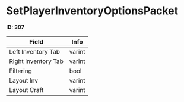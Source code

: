 # SetPlayerInventoryOptionsPacket

__ID: 307__



<table><thead><tr><th>Field</th><th>Info</th></tr></thead><tbody>
<tr><td>Left Inventory Tab</td><td>varint</td></tr>
<tr><td>Right Inventory Tab</td><td>varint</td></tr>
<tr><td>Filtering</td><td>bool</td></tr>
<tr><td>Layout Inv</td><td>varint</td></tr>
<tr><td>Layout Craft</td><td>varint</td></tr>
</tbody></table>